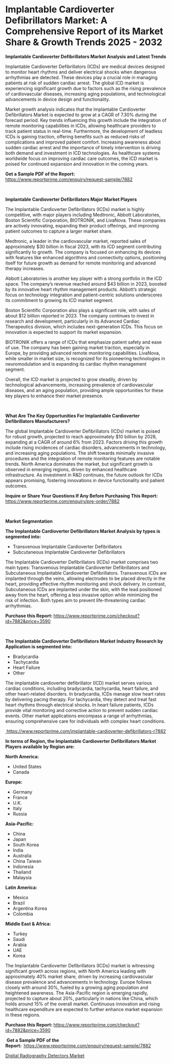 <p><h1>Implantable Cardioverter Defibrillators Market: A Comprehensive Report of its Market Share & Growth Trends 2025 - 2032</h1></p><p><strong>Implantable Cardioverter Defibrillators Market Analysis and Latest Trends</strong></p>
<p><p>Implantable Cardioverter Defibrillators (ICDs) are medical devices designed to monitor heart rhythms and deliver electrical shocks when dangerous arrhythmias are detected. These devices play a crucial role in managing patients at risk of sudden cardiac arrest. The global ICD market is experiencing significant growth due to factors such as the rising prevalence of cardiovascular diseases, increasing aging populations, and technological advancements in device design and functionality.</p><p>Market growth analysis indicates that the Implantable Cardioverter Defibrillators Market is expected to grow at a CAGR of 7.30% during the forecast period. Key trends influencing this growth include the integration of remote monitoring capabilities in ICDs, allowing healthcare providers to track patient status in real-time. Furthermore, the development of leadless ICDs is gaining traction, offering benefits such as reduced risks of complications and improved patient comfort. Increasing awareness about sudden cardiac arrest and the importance of timely intervention is driving both demand and investment in ICD technologies. As healthcare systems worldwide focus on improving cardiac care outcomes, the ICD market is poised for continued expansion and innovation in the coming years.</p></p>
<p><strong>Get a Sample PDF of the Report:&nbsp;</strong> <a href="https://www.reportprime.com/enquiry/request-sample/7882?utm_campaign=2781&utm_medium=2&utm_source=Github&utm_content=ia&utm_term=19032025&utm_id=implantable-cardioverter-defibrillators">https://www.reportprime.com/enquiry/request-sample/7882</a></p>
<p>&nbsp;</p>
<p><strong>Implantable Cardioverter Defibrillators Major Market Players</strong></p>
<p><p>The Implantable Cardioverter Defibrillators (ICDs) market is highly competitive, with major players including Medtronic, Abbott Laboratories, Boston Scientific Corporation, BIOTRONIK, and LivaNova. These companies are actively innovating, expanding their product offerings, and improving patient outcomes to capture a larger market share.</p><p>Medtronic, a leader in the cardiovascular market, reported sales of approximately $30 billion in fiscal 2023, with its ICD segment contributing significantly to growth. The company is focused on enhancing its devices with features like enhanced algorithms and connectivity options, positioning itself for future growth as demand for remote monitoring and advanced therapy increases.</p><p>Abbott Laboratories is another key player with a strong portfolio in the ICD space. The company’s revenue reached around $43 billion in 2023, boosted by its innovative heart rhythm management products. Abbott’s strategic focus on technology integration and patient-centric solutions underscores its commitment to growing its ICD market segment.</p><p>Boston Scientific Corporation also plays a significant role, with sales of about $12 billion reported in 2023. The company continues to invest in research and development, particularly in its Advanced Cardiac Therapeutics division, which includes next-generation ICDs. This focus on innovation is expected to support its market expansion.</p><p>BIOTRONIK offers a range of ICDs that emphasize patient safety and ease of use. The company has been gaining market traction, especially in Europe, by providing advanced remote monitoring capabilities. LivaNova, while smaller in market size, is recognized for its pioneering technologies in neuromodulation and is expanding its cardiac rhythm management segment.</p><p>Overall, the ICD market is projected to grow steadily, driven by technological advancements, increasing prevalence of cardiovascular diseases, and an aging population, providing ample opportunities for these key players to enhance their market presence.</p></p>
<p>&nbsp;</p>
<p><strong>What Are The Key Opportunities For Implantable Cardioverter Defibrillators Manufacturers?</strong></p>
<p><p>The global Implantable Cardioverter Defibrillators (ICDs) market is poised for robust growth, projected to reach approximately $10 billion by 2028, expanding at a CAGR of around 6% from 2023. Factors driving this growth include rising incidences of cardiac disorders, advancements in technology, and increasing aging populations. The shift towards minimally invasive procedures and the integration of remote monitoring features are notable trends. North America dominates the market, but significant growth is observed in emerging regions, driven by enhanced healthcare infrastructure. As investment in R&D continues, the future outlook for ICDs appears promising, fostering innovations in device functionality and patient outcomes.</p></p>
<p><strong>Inquire or Share Your Questions If Any Before Purchasing This Report:</strong> <a href="https://www.reportprime.com/enquiry/pre-order/7882?utm_campaign=2781&utm_medium=2&utm_source=Github&utm_content=ia&utm_term=19032025&utm_id=implantable-cardioverter-defibrillators">https://www.reportprime.com/enquiry/pre-order/7882</a></p>
<p>&nbsp;</p>
<p><strong>Market Segmentation</strong></p>
<p><strong>The Implantable Cardioverter Defibrillators Market Analysis by types is segmented into:</strong></p>
<p><ul><li>Transvenous Implantable Cardioverter Defibrillators</li><li>Subcutaneous Implantable Cardioverter Defibrillators</li></ul></p>
<p><p>The Implantable Cardioverter Defibrillators (ICDs) market comprises two main types: Transvenous Implantable Cardioverter Defibrillators and Subcutaneous Implantable Cardioverter Defibrillators. Transvenous ICDs are implanted through the veins, allowing electrodes to be placed directly in the heart, providing effective rhythm monitoring and shock delivery. In contrast, Subcutaneous ICDs are implanted under the skin, with the lead positioned away from the heart, offering a less invasive option while minimizing the risk of infection. Both types aim to prevent life-threatening cardiac arrhythmias.</p></p>
<p><strong>Purchase this Report:&nbsp;</strong><a href="https://www.reportprime.com/checkout?id=7882&price=3590&utm_campaign=2781&utm_medium=2&utm_source=Github&utm_content=ia&utm_term=19032025&utm_id=implantable-cardioverter-defibrillators">https://www.reportprime.com/checkout?id=7882&price=3590</a></p>
<p>&nbsp;</p>
<p><strong>The Implantable Cardioverter Defibrillators Market Industry Research by Application is segmented into:</strong></p>
<p><ul><li>Bradycardia</li><li>Tachycardia</li><li>Heart Failure</li><li>Other</li></ul></p>
<p><p>The implantable cardioverter defibrillator (ICD) market serves various cardiac conditions, including bradycardia, tachycardia, heart failure, and other heart-related disorders. In bradycardia, ICDs manage slow heart rates by delivering pacing therapy. For tachycardia, they detect and treat fast heart rhythms through electrical shocks. In heart failure patients, ICDs provide vital monitoring and corrective action to prevent sudden cardiac events. Other market applications encompass a range of arrhythmias, ensuring comprehensive care for individuals with complex heart conditions.</p></p>
<p><a href="https://www.reportprime.com/implantable-cardioverter-defibrillators-r7882?utm_campaign=2781&utm_medium=2&utm_source=Github&utm_content=ia&utm_term=19032025&utm_id=implantable-cardioverter-defibrillators">&nbsp;https://www.reportprime.com/implantable-cardioverter-defibrillators-r7882</a></p>
<p><strong>In terms of Region, the Implantable Cardioverter Defibrillators Market Players available by Region are:</strong></p>
<p>
    <p> <strong> North America: </strong>
        <ul>
            <li>United States</li>
            <li>Canada</li>
        </ul>
        </p> 
    <p> <strong> Europe: </strong>
        <ul>
            <li>Germany</li>
            <li>France</li>
            <li>U.K.</li>
            <li>Italy</li>
            <li>Russia</li>
        </ul>
        </p> 
    <p> <strong> Asia-Pacific: </strong>
        <ul>
            <li>China</li>
            <li>Japan</li>
            <li>South Korea</li>
            <li>India</li>
            <li>Australia</li>
            <li>China Taiwan</li>
            <li>Indonesia</li>
            <li>Thailand</li>
            <li>Malaysia</li>
        </ul>
        </p> 
    <p> <strong> Latin America: </strong>
        <ul>
            <li>Mexico</li>
            <li>Brazil</li>
            <li>Argentina Korea</li>
            <li>Colombia</li>
        </ul>
        </p> 
    <p> <strong> Middle East & Africa: </strong>
        <ul>
            <li>Turkey</li>
            <li>Saudi</li>
            <li>Arabia</li>
            <li>UAE</li>
            <li>Korea</li>
        </ul>
    </p>
    </p>
<p><p>The Implantable Cardioverter Defibrillators (ICDs) market is witnessing significant growth across regions, with North America leading with approximately 40% market share, driven by increasing cardiovascular disease prevalence and advancements in technology. Europe follows closely with around 30%, fueled by a growing aging population and heightened awareness. The Asia-Pacific region is emerging rapidly, projected to capture about 20%, particularly in nations like China, which holds around 15% of the overall market. Continuous innovation and rising healthcare expenditure are expected to further enhance market expansion in these regions.</p></p>
<p><strong>Purchase this Report: </strong><a href="https://www.reportprime.com/checkout?id=7882&price=3590&utm_campaign=2781&utm_medium=2&utm_source=Github&utm_content=ia&utm_term=19032025&utm_id=implantable-cardioverter-defibrillators">https://www.reportprime.com/checkout?id=7882&price=3590</a></p>
<p>&nbsp;<strong>Get a Sample PDF of the Report:&nbsp;&nbsp;</strong><a href="https://www.reportprime.com/enquiry/request-sample/7882?utm_campaign=2781&utm_medium=2&utm_source=Github&utm_content=ia&utm_term=19032025&utm_id=implantable-cardioverter-defibrillators">https://www.reportprime.com/enquiry/request-sample/7882</a></p>
<p><strong></strong></p>
<p><p><a href="https://github.com/arneslullapq/Market-Research-Report-List-1/blob/main/digital-radiography-detectors-market.md?utm_campaign=2781&utm_medium=2&utm_source=Github&utm_content=ia&utm_term=19032025&utm_id=implantable-cardioverter-defibrillators">Digital Radiography Detectors Market</a></p></p>